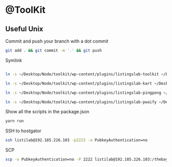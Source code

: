 # @ToolKit

## Useful Unix

Commit and push your branch with a dot commit
```bash
git add . && git commit -m '.' && git push
```


Symlink 
```bash

ln -s ~/Desktop/Node/toolkit/wp-content/plugins/listingslab-toolkit ~/Desktop/Node/wordpress/20210321/wp-content/plugins/

ln -s ~/Desktop/Node/toolkit/wp-content/plugins/listingslab-kart ~/Desktop/Node/wordpress/20210321/wp-content/plugins/

ln -s ~/Desktop/Node/toolkit/wp-content/plugins/listingslab-pingpong ~/Desktop/Node/wordpress/20210321/wp-content/plugins/

ln -s ~/Desktop/Node/toolkit/wp-content/plugins/listingslab-pwaify ~/Desktop/Node/wordpress/20210321/wp-content/plugins/
```

Show all the scripts in the package.json
```bash
yarn run
```


SSH to hostgator

```bash
ssh listilab@192.185.226.103 -p2222 -o PubkeyAuthentication=no
```

SCP

```bash
scp -o PubkeyAuthentication=no -P 2222 listilab@192.185.226.103:/thebay.site/bollix ~/Desktop/Node/wordpress/listingslab.com.zip 
```